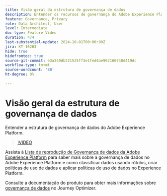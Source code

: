 ```yaml
---
title: Visão geral da estrutura de governança de dados
description: Entender os recursos de governança do Adobe Experience Platform.
feature: Governance, Privacy
role: Data Architect, User
level: Intermediate
doc-type: Feature Video
duration: 474
last-substantial-update: 2024-10-01T00:00:00Z
jira: KT-16263
hide: true
hidefromtoc: true
source-git-commit: e3a349db221525ff3e1fed4ae962166740d419dc
workflow-type: tm+mt
source-wordcount: '80'
ht-degree: 0%

---
```



# Visão geral da estrutura de governança de dados

Entender a estrutura de governança de dados do Adobe Experience Platform.

>[!VIDEO](https://video.tv.adobe.com/v/29708/?learn=on)

Assista à [Lista de reprodução de Governança de dados da Adobe Experience Platform](https://experienceleague.adobe.com/en/playlists/experience-platform-get-started-with-data-governance) para saber mais sobre a governança de dados no Adobe Experience Platform e como classificar dados usando rótulos, criar políticas de uso de dados e aplicar políticas de uso de dados no Experience Platform.

Consulte a documentação do produto para obter mais informações sobre [governança de dados](https://experienceleague.adobe.com/en/docs/journey-optimizer/using/privacy/action-privacy-restricted) no Journey Optimizer.
